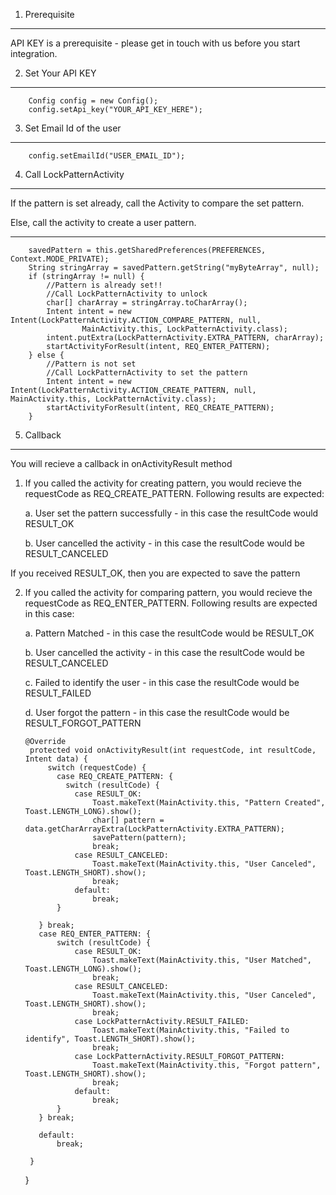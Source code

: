 1. Prerequisite
-------------------

API KEY is a prerequisite - please get in touch with us before you start integration.

2. Set Your API KEY
-------------------
        Config config = new Config();
        config.setApi_key("YOUR_API_KEY_HERE");
3. Set Email Id of the user
---------------------------
        config.setEmailId("USER_EMAIL_ID");
4. Call LockPatternActivity
---------------------------

If the pattern is set already, call the Activity to compare the set pattern.

Else, call the activity to create a user pattern.
- - - - - - - - - - - - - - - - - - - - -
        savedPattern = this.getSharedPreferences(PREFERENCES, Context.MODE_PRIVATE);
        String stringArray = savedPattern.getString("myByteArray", null);
        if (stringArray != null) {
            //Pattern is already set!!
            //Call LockPatternActivity to unlock
            char[] charArray = stringArray.toCharArray();
            Intent intent = new Intent(LockPatternActivity.ACTION_COMPARE_PATTERN, null,
                    MainActivity.this, LockPatternActivity.class);
            intent.putExtra(LockPatternActivity.EXTRA_PATTERN, charArray);
            startActivityForResult(intent, REQ_ENTER_PATTERN);
        } else {
            //Pattern is not set
            //Call LockPatternActivity to set the pattern
            Intent intent = new Intent(LockPatternActivity.ACTION_CREATE_PATTERN, null, MainActivity.this, LockPatternActivity.class);
            startActivityForResult(intent, REQ_CREATE_PATTERN);
        }
 
5. Callback  
------------
You will recieve a callback in onActivityResult method

  1. If you called the activity for creating pattern, you would recieve the requestCode as REQ_CREATE_PATTERN. Following results are expected:

      a. User set the pattern successfully - in this case the resultCode would RESULT_OK
      
      b. User cancelled the activity - in this case the resultCode would be RESULT_CANCELED

  If you received RESULT_OK, then you are expected to save the pattern

  2. If you called the activity for comparing pattern, you would recieve the requestCode as REQ_ENTER_PATTERN. Following results are expected in this case:
 
      a. Pattern Matched - in this case the resultCode would be RESULT_OK
      
      b. User cancelled the activity - in this case the resultCode would be RESULT_CANCELED
      
      c. Failed to identify the user - in this case the resultCode would be RESULT_FAILED
      
      d. User forgot the pattern - in this case the resultCode would be RESULT_FORGOT_PATTERN


         @Override
          protected void onActivityResult(int requestCode, int resultCode, Intent data) {
              switch (requestCode) {
                case REQ_CREATE_PATTERN: {
                  switch (resultCode) {
                    case RESULT_OK:
                        Toast.makeText(MainActivity.this, "Pattern Created", Toast.LENGTH_LONG).show();
                        char[] pattern = data.getCharArrayExtra(LockPatternActivity.EXTRA_PATTERN);
                        savePattern(pattern);
                        break;
                    case RESULT_CANCELED:
                        Toast.makeText(MainActivity.this, "User Canceled", Toast.LENGTH_SHORT).show();
                        break;
                    default:
                        break;
                }

            } break;
            case REQ_ENTER_PATTERN: {
                switch (resultCode) {
                    case RESULT_OK:
                        Toast.makeText(MainActivity.this, "User Matched", Toast.LENGTH_LONG).show();
                        break;
                    case RESULT_CANCELED:
                        Toast.makeText(MainActivity.this, "User Canceled", Toast.LENGTH_SHORT).show();
                        break;
                    case LockPatternActivity.RESULT_FAILED:
                        Toast.makeText(MainActivity.this, "Failed to identify", Toast.LENGTH_SHORT).show();
                        break;
                    case LockPatternActivity.RESULT_FORGOT_PATTERN:
                        Toast.makeText(MainActivity.this, "Forgot pattern", Toast.LENGTH_SHORT).show();
                        break;
                    default:
                        break;
                }
            } break;

            default:
                break;

          }
        }
